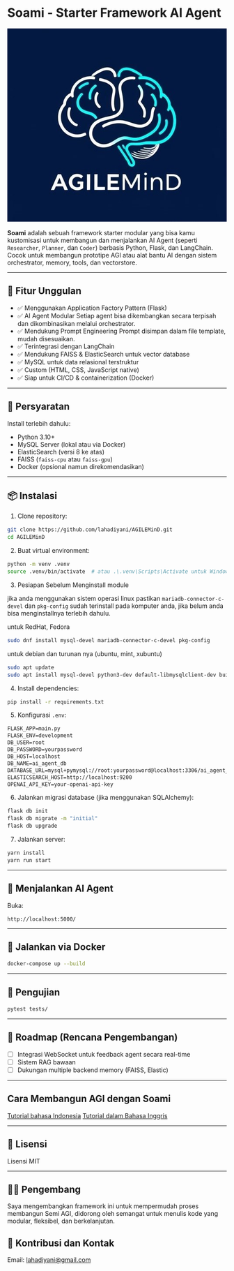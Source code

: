# Soami - Starter Framework AI Agent

![logo](app/static/assets/icon.jpg)

**Soami** adalah sebuah framework starter modular yang bisa kamu kustomisasi untuk membangun dan menjalankan AI Agent (seperti `Researcher`, `Planner`, dan `Coder`) berbasis Python, Flask, dan LangChain. Cocok untuk membangun prototipe AGI atau alat bantu AI dengan sistem orchestrator, memory, tools, dan vectorstore.

---

## 🚀 Fitur Unggulan

* ✅ Menggunakan Application Factory Pattern (Flask)
* ✅ AI Agent Modular Setiap agent bisa dikembangkan secara terpisah dan dikombinasikan melalui orchestrator.
* ✅ Mendukung Prompt Engineering Prompt disimpan dalam file template, mudah disesuaikan.
* ✅ Terintegrasi dengan LangChain
* ✅ Mendukung FAISS & ElasticSearch untuk vector database
* ✅ MySQL untuk data relasional terstruktur
* ✅ Custom (HTML, CSS, JavaScript native)
* ✅ Siap untuk CI/CD & containerization (Docker)

---

## 🔧 Persyaratan

Install terlebih dahulu:

* Python 3.10+
* MySQL Server (lokal atau via Docker)
* ElasticSearch (versi 8 ke atas)
* FAISS (`faiss-cpu` atau `faiss-gpu`)
* Docker (opsional namun direkomendasikan)

---

## 📦 Instalasi

1. Clone repository:

```bash
git clone https://github.com/lahadiyani/AGILEMinD.git
cd AGILEMinD
```

2. Buat virtual environment:

```bash
python -m venv .venv
source .venv/bin/activate  # atau .\.venv\Scripts\Activate untuk Windows
```

3. Pesiapan Sebelum Menginstall module

jika anda menggunakan sistem operasi linux pastikan `mariadb-connector-c-devel` dan `pkg-config` sudah terinstall pada komputer anda, jika belum anda bisa menginstallnya terlebih dahulu.

untuk RedHat, Fedora


```sh
sudo dnf install mysql-devel mariadb-connector-c-devel pkg-config
```

untuk debian dan turunan nya (ubuntu, mint, xubuntu)

```sh
sudo apt update
sudo apt install mysql-devel python3-dev default-libmysqlclient-dev build-essential pkg-config
```

4. Install dependencies:

```bash
pip install -r requirements.txt
```

5. Konfigurasi `.env`:

```env
FLASK_APP=main.py
FLASK_ENV=development
DB_USER=root
DB_PASSWORD=yourpassword
DB_HOST=localhost
DB_NAME=ai_agent_db
DATABASE_URL=mysql+pymysql://root:yourpassword@localhost:3306/ai_agent_db
ELASTICSEARCH_HOST=http://localhost:9200
OPENAI_API_KEY=your-openai-api-key
```

6. Jalankan migrasi database (jika menggunakan SQLAlchemy):

```bash
flask db init
flask db migrate -m "initial"
flask db upgrade
```

7. Jalankan server:

```bash
yarn install
yarn run start
```

---

## 🧠 Menjalankan AI Agent

Buka:

```
http://localhost:5000/
```

---

## 🐳 Jalankan via Docker

```bash
docker-compose up --build
```

---

## 🧪 Pengujian

```bash
pytest tests/
```

---

## 📌 Roadmap (Rencana Pengembangan)

* [ ] Integrasi WebSocket untuk feedback agent secara real-time
* [ ] Sistem RAG bawaan
* [ ] Dukungan multiple backend memory (FAISS, Elastic)

---

## Cara Membangun AGI dengan Soami

[Tutorial bahasa Indonesia](documentation/tutorial.md)
[Tutorial dalam Bahasa Inggris](documentation/tutorial_eng.md)

---

## 📄 Lisensi

Lisensi MIT

---

## 👨‍💻 Pengembang

Saya mengembangkan framework ini untuk mempermudah proses membangun Semi AGI, didorong oleh semangat untuk menulis kode yang modular, fleksibel, dan berkelanjutan.

## 🤝 Kontribusi dan Kontak

Email: [lahadiyani@gmail.com](mailto:lahadiyani@gmail.com)
